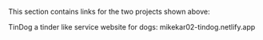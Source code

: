 This section contains links for the two projects shown above:

TinDog a tinder like service website for dogs: mikekar02-tindog.netlify.app
